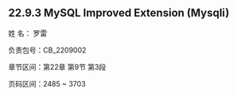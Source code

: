 ## 22.9.3 MySQL Improved Extension (Mysqli)

姓 名：  罗雷

负责包号：CB_2209002

章节区间：第22章 第9节 第3段

页码区间：2485 ~ 3703

